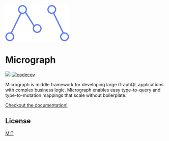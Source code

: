 ![](docs/assets/logo.svg)
# Micrograph
![](https://travis-ci.org/directlyio/micrograph.svg?branch=master) [![codecov](https://codecov.io/gh/directlyio/micrograph/branch/master/graph/badge.svg)](https://codecov.io/gh/directlyio/micrograph)

Micrograph is middle framework for developing large GraphQL applications with complex business logic. Micrograph enables easy type-to-query and type-to-mutation mappings that scale without boilerplate.

[Checkout the documentation!](https://directlyio.github.io/micrograph)

## License
[MIT](https://github.com/directlyio/redink-graphql/LICENSE)
